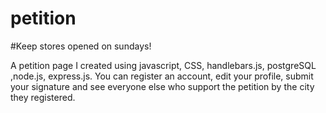 # petition
#Keep stores opened on sundays! 

A petition page I created using  javascript, CSS, handlebars.js, postgreSQL ,node.js, express.js. 
You can register an account, edit your profile, submit your signature and see everyone else who support the petition by the city they registered.
